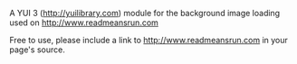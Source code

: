 A YUI 3 (http://yuilibrary.com) module for the background image loading used on http://www.readmeansrun.com

Free to use, please include a link to http://www.readmeansrun.com in your page's source.